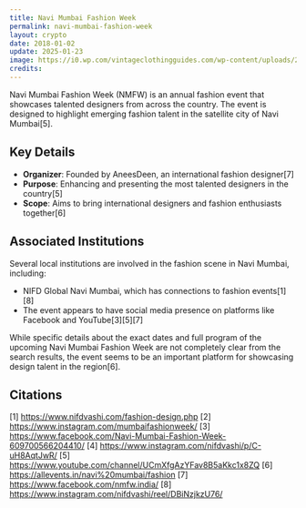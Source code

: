 ```yaml
---
title: Navi Mumbai Fashion Week
permalink: navi-mumbai-fashion-week
layout: crypto
date: 2018-01-02
update: 2025-01-23
image: https://i0.wp.com/vintageclothingguides.com/wp-content/uploads/2024/09/mumbai_fashion_week_highlights-1.jpg?fit=1018%2C575&ssl=1
credits:
---
```


Navi Mumbai Fashion Week (NMFW) is an annual fashion event that showcases talented designers from across the country. The event is designed to highlight emerging fashion talent in the satellite city of Navi Mumbai[5].

## Key Details
- **Organizer**: Founded by AneesDeen, an international fashion designer[7]
- **Purpose**: Enhancing and presenting the most talented designers in the country[5]
- **Scope**: Aims to bring international designers and fashion enthusiasts together[6]

## Associated Institutions
Several local institutions are involved in the fashion scene in Navi Mumbai, including:
- NIFD Global Navi Mumbai, which has connections to fashion events[1][8]
- The event appears to have social media presence on platforms like Facebook and YouTube[3][5][7]

While specific details about the exact dates and full program of the upcoming Navi Mumbai Fashion Week are not completely clear from the search results, the event seems to be an important platform for showcasing design talent in the region[6].

## Citations

[1] https://www.nifdvashi.com/fashion-design.php
[2] https://www.instagram.com/mumbaifashionweek/
[3] https://www.facebook.com/Navi-Mumbai-Fashion-Week-609700566204410/
[4] https://www.instagram.com/nifdvashi/p/C-uH8AqtJwR/
[5] https://www.youtube.com/channel/UCmXfgAzYFav8B5aKkc1x8ZQ
[6] https://allevents.in/navi%20mumbai/fashion
[7] https://www.facebook.com/nmfw.india/
[8] https://www.instagram.com/nifdvashi/reel/DBiNzjkzU76/
